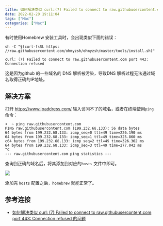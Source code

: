 ```yaml
---
title: 如何解决类似 curl:(7) Failed to connect to raw.githubusercontent.com port 443:Connection refused 的问题
date: 2022-02-20 19:11:04
tags: ["Mac"]
categories: ["Mac"]
---
```



有时使用Homebrew 安装工具时，会出现类似下面的错误：

<!-- more -->

```
sh -C "§(curl-fsSL https: //raw.githubusercontent.com/ohmyzsh/ohmyzsh/master/tools/install.sh)" 

curl: (7) Failed to connect to raw.githubusercontent.com port 443: Connection refused
```
  
这是因为github 的一些域名的 DNS 解析被污染，导致DNS 解析过程无法通过域名取得正确的IP地址。

## 解决方案
打开 https://www.ipaddress.com/ 输入访问不了的域名，或者在终端使用`ping` 命令：
```shell
➜  ~ ping raw.githubusercontent.com
PING raw.githubusercontent.com (199.232.68.133): 56 data bytes
64 bytes from 199.232.68.133: icmp_seq=0 ttl=49 time=226.190 ms
64 bytes from 199.232.68.133: icmp_seq=1 ttl=49 time=325.860 ms
c64 bytes from 199.232.68.133: icmp_seq=2 ttl=49 time=326.362 ms
64 bytes from 199.232.68.133: icmp_seq=3 ttl=49 time=277.042 ms
^C
--- raw.githubusercontent.com ping statistics ---
```

查询到正确的域名后，将其添加到对应的`hosts` 文件中即可。

![](https://cdn.jsdelivr.net/gh/0xAiKang/CDN/blog/images/20220215222459.png)

添加完 `hosts` 配置之后，`homebrew` 就能正常了。

## 参考连接
* [如何解决类似 curl: (7) Failed to connect to raw.githubusercontent.com port 443: Connection refused 的问题](https://github.com/hawtim/hawtim.github.io/issues/10)